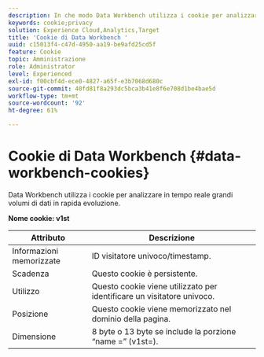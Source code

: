 ```yaml
---
description: In che modo Data Workbench utilizza i cookie per analizzare in tempo reale grandi volumi di dati in rapida evoluzione.
keywords: cookie;privacy
solution: Experience Cloud,Analytics,Target
title: 'Cookie di Data Workbench '
uuid: c15013f4-c47d-4950-aa19-be9afd25cd5f
feature: Cookie
topic: Amministrazione
role: Administrator
level: Experienced
exl-id: f00cbf4d-ece0-4827-a65f-e3b7068d680c
source-git-commit: 40fd81f8a293dc5bca3b41e8f6e708d1be4bae5d
workflow-type: tm+mt
source-wordcount: '92'
ht-degree: 61%

---
```


# Cookie di Data Workbench {#data-workbench-cookies}

Data Workbench utilizza i cookie per analizzare in tempo reale grandi volumi di dati in rapida evoluzione.

**Nome cookie: v1st**

| Attributo | Descrizione |
|---|---|
| Informazioni memorizzate | ID visitatore univoco/timestamp. |
| Scadenza | Questo cookie è persistente. |
| Utilizzo | Questo cookie viene utilizzato per identificare un visitatore univoco. |
| Posizione | Questo cookie viene memorizzato nel dominio della pagina. |
| Dimensione | 8 byte o 13 byte se include la porzione “name =” (v1st=). |
